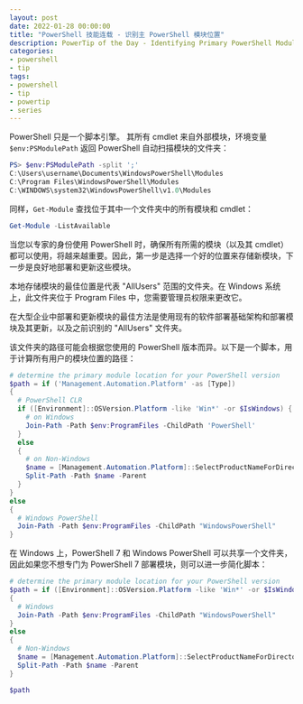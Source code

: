 ```yaml
---
layout: post
date: 2022-01-28 00:00:00
title: "PowerShell 技能连载 - 识别主 PowerShell 模块位置"
description: PowerTip of the Day - Identifying Primary PowerShell Module Location
categories:
- powershell
- tip
tags:
- powershell
- tip
- powertip
- series
---
```

PowerShell 只是一个脚本引擎。 其所有 cmdlet 来自外部模块，环境变量 `$env:PSModulePath` 返回 PowerShell 自动扫描模块的文件夹：

```powershell
PS> $env:PSModulePath -split ';'
C:\Users\username\Documents\WindowsPowerShell\Modules
C:\Program Files\WindowsPowerShell\Modules
C:\WINDOWS\system32\WindowsPowerShell\v1.0\Modules
```

同样，`Get-Module` 查找位于其中一个文件夹中的所有模块和 cmdlet：

```powershell
Get-Module -ListAvailable
```

当您以专家的身份使用 PowerShell 时，确保所有所需的模块（以及其 cmdlet）都可以使用，将越来越重要。因此，第一步是选择一个好的位置来存储新模块，下一步是良好地部署和更新这些模块。

本地存储模块的最佳位置是代表 "AllUsers" 范围的文件夹。在 Windows 系统上，此文件夹位于 Program Files 中，您需要管理员权限来更改它。

在大型企业中部署和更新模块的最佳方法是使用现有的软件部署基础架构和部署模块及其更新，以及之前识别的 "AllUsers" 文件夹。

该文件夹的路径可能会根据您使用的 PowerShell 版本而异。以下是一个脚本，用于计算所有用户的模块位置的路径：

```powershell
# determine the primary module location for your PowerShell version
$path = if ('Management.Automation.Platform' -as [Type])
{
  # PowerShell CLR
  if ([Environment]::OSVersion.Platform -like 'Win*' -or $IsWindows) {
    # on Windows
    Join-Path -Path $env:ProgramFiles -ChildPath 'PowerShell'
  }
  else
  {
    # on Non-Windows
    $name = [Management.Automation.Platform]::SelectProductNameForDirectory('SHARED_MODULES')
    Split-Path -Path $name -Parent
  }
}
else
{
  # Windows PowerShell
  Join-Path -Path $env:ProgramFiles -ChildPath "WindowsPowerShell"
}
```

在 Windows 上，PowerShell 7 和 Windows PowerShell 可以共享一个文件夹，因此如果您不想专门为 PowerShell 7 部署模块，则可以进一步简化脚本：

```powershell
# determine the primary module location for your PowerShell version
$path = if ([Environment]::OSVersion.Platform -like 'Win*' -or $IsWindows)
{
  # Windows
  Join-Path -Path $env:ProgramFiles -ChildPath "WindowsPowerShell"
}
else
{
  # Non-Windows
  $name = [Management.Automation.Platform]::SelectProductNameForDirectory('SHARED_MODULES')
  Split-Path -Path $name -Parent
}

$path
```

<!--本文国际来源：[Identifying Primary PowerShell Module Location](https://community.idera.com/database-tools/powershell/powertips/b/tips/posts/identifying-primary-powershell-module-location)-->

